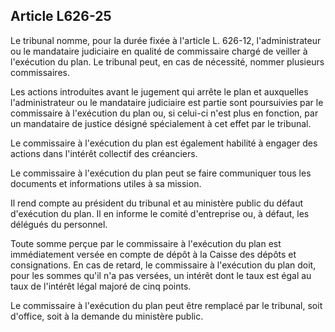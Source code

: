 Article L626-25
----
Le tribunal nomme, pour la durée fixée à l'article L. 626-12, l'administrateur
ou le mandataire judiciaire en qualité de commissaire chargé de veiller à
l'exécution du plan. Le tribunal peut, en cas de nécessité, nommer plusieurs
commissaires.

Les actions introduites avant le jugement qui arrête le plan et auxquelles
l'administrateur ou le mandataire judiciaire est partie sont poursuivies par le
commissaire à l'exécution du plan ou, si celui-ci n'est plus en fonction, par un
mandataire de justice désigné spécialement à cet effet par le tribunal.

Le commissaire à l'exécution du plan est également habilité à engager des
actions dans l'intérêt collectif des créanciers.

Le commissaire à l'exécution du plan peut se faire communiquer tous les
documents et informations utiles à sa mission.

Il rend compte au président du tribunal et au ministère public du défaut
d'exécution du plan. Il en informe le comité d'entreprise ou, à défaut, les
délégués du personnel.

Toute somme perçue par le commissaire à l'exécution du plan est immédiatement
versée en compte de dépôt à la Caisse des dépôts et consignations. En cas de
retard, le commissaire à l'exécution du plan doit, pour les sommes qu'il n'a pas
versées, un intérêt dont le taux est égal au taux de l'intérêt légal majoré de
cinq points.

Le commissaire à l'exécution du plan peut être remplacé par le tribunal, soit
d'office, soit à la demande du ministère public.
